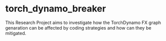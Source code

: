 # torch_dynamo_breaker
This Research Project aims to investigate how the TorchDynamo FX graph genaration can be affected by coding strategies and how can they be mitigated.
